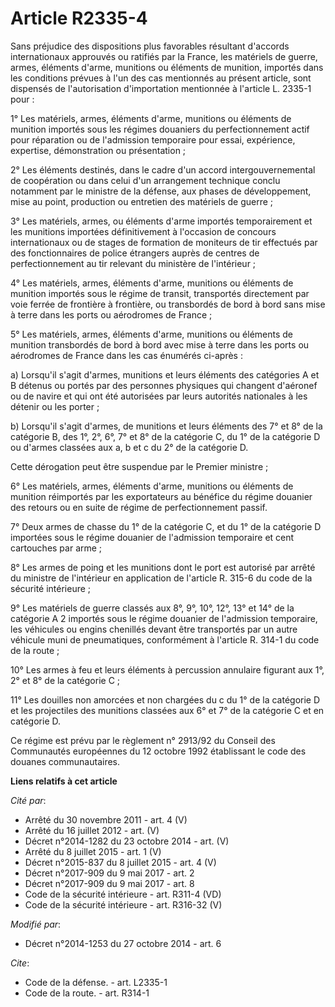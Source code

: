 # Article R2335-4

Sans préjudice des dispositions plus favorables résultant d'accords internationaux approuvés ou ratifiés par la France, les
matériels de guerre, armes, éléments d'arme, munitions ou éléments de munition, importés dans les conditions prévues à l'un
des cas mentionnés au présent article, sont dispensés de l'autorisation d'importation mentionnée à l'article L. 2335-1
pour : 

1° Les matériels, armes, éléments d'arme, munitions ou éléments de munition importés sous les régimes douaniers du
perfectionnement actif pour réparation ou de l'admission temporaire pour essai, expérience, expertise, démonstration ou
présentation ; 

2° Les éléments destinés, dans le cadre d'un accord intergouvernemental de coopération ou dans celui d'un arrangement
technique conclu notamment par le ministre de la défense, aux phases de développement, mise au point, production ou entretien
des matériels de guerre ; 

3° Les matériels, armes, ou éléments d'arme importés temporairement et les munitions importées définitivement à l'occasion de
concours internationaux ou de stages de formation de moniteurs de tir effectués par des fonctionnaires de police étrangers
auprès de centres de perfectionnement au tir relevant du ministère de l'intérieur ; 

4° Les matériels, armes, éléments d'arme, munitions ou éléments de munition importés sous le régime de transit, transportés
directement par voie ferrée de frontière à frontière, ou transbordés de bord à bord sans mise à terre dans les ports ou
aérodromes de France ; 

5° Les matériels, armes, éléments d'arme, munitions ou éléments de munition transbordés de bord à bord avec mise à terre dans
les ports ou aérodromes de France dans les cas énumérés ci-après : 

a) Lorsqu'il s'agit d'armes, munitions et leurs éléments des catégories A et B détenus ou portés par des personnes physiques
qui changent d'aéronef ou de navire et qui ont été autorisées par leurs autorités nationales à les détenir ou les porter ; 

b) Lorsqu'il s'agit d'armes, de munitions et leurs éléments des 7° et 8° de la catégorie B, des 1°, 2°, 6°, 7° et 8° de la
catégorie C, du 1° de la catégorie D ou d'armes classées aux a, b et c du 2° de la catégorie D. 

Cette dérogation peut être suspendue par le Premier ministre ; 

6° Les matériels, armes, éléments d'arme, munitions ou éléments de munition réimportés par les exportateurs au bénéfice du
régime douanier des retours ou en suite de régime de perfectionnement passif. 

7° Deux armes de chasse du 1° de la catégorie C, et du 1° de la catégorie D importées sous le régime douanier de l'admission
temporaire et cent cartouches par arme ; 

8° Les armes de poing et les munitions dont le port est autorisé par arrêté du ministre de l'intérieur en application de
l'article R. 315-6 du code de la sécurité intérieure ; 

9° Les matériels de guerre classés aux 8°, 9°, 10°, 12°, 13° et 14° de la catégorie A 2 importés sous le régime douanier de
l'admission temporaire, les véhicules ou engins chenillés devant être transportés par un autre véhicule muni de pneumatiques,
conformément à l'article R. 314-1 du code de la route ; 

10° Les armes à feu et leurs éléments à percussion annulaire figurant aux 1°, 2° et 8° de la catégorie C ; 

11° Les douilles non amorcées et non chargées du c du 1° de la catégorie D et les projectiles des munitions classées aux 6°
et 7° de la catégorie C et en catégorie D. 

Ce régime est prévu par le règlement n° 2913/92 du Conseil des Communautés européennes du 12 octobre 1992 établissant le code
des douanes communautaires.

**Liens relatifs à cet article**

_Cité par_:

  - Arrêté du 30 novembre 2011 - art. 4 (V)
  - Arrêté du 16 juillet 2012 - art. (V)
  - Décret n°2014-1282 du 23 octobre 2014 - art. (V)
  - Arrêté du 8 juillet 2015 - art. 1 (V)
  - Décret n°2015-837 du 8 juillet 2015 - art. 4 (V)
  - Décret n°2017-909 du 9 mai 2017 - art. 2
  - Décret n°2017-909 du 9 mai 2017 - art. 8
  - Code de la sécurité intérieure - art. R311-4 (VD)
  - Code de la sécurité intérieure - art. R316-32 (V)

_Modifié par_:

  - Décret n°2014-1253 du 27 octobre 2014 - art. 6

_Cite_:

  - Code de la défense. - art. L2335-1
  - Code de la route. - art. R314-1
